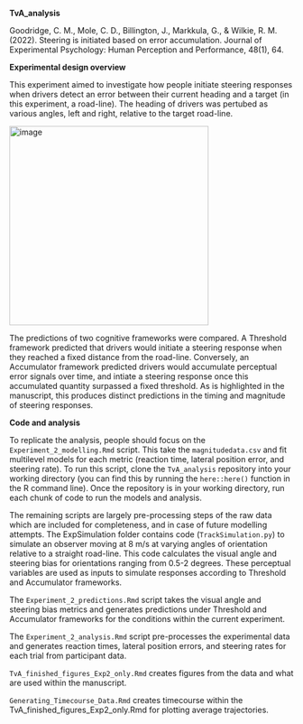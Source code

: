 **TvA_analysis**

Goodridge, C. M., Mole, C. D., Billington, J., Markkula, G., & Wilkie, R. M. (2022). Steering is initiated based on error accumulation. Journal of Experimental Psychology: Human Perception and Performance, 48(1), 64.

**Experimental design overview**

This experiment aimed to investigate how people initiate steering responses when drivers detect an error between their current heading and a target (in this experiment, a road-line). The heading of drivers was pertubed as various angles, left and right, relative to the target road-line. 

<img width="353" alt="image" src="https://github.com/courtneygoodridge/TvA_analysis/assets/44811378/ee0cb499-2dc8-4dab-a88b-c1e0a9754136">

The predictions of two cognitive frameworks were compared. A Threshold framework predicted that drivers would initiate a steering response when they reached a fixed distance from the road-line. Conversely, an Accumulator framework predicted drivers would accumulate perceptual error signals over time, and intiate a steering response once this accumulated quantity surpassed a fixed threshold. As is highlighted in the manuscript, this produces distinct predictions in the timing and magnitude of steering responses. 

**Code and analysis**

To replicate the analysis, people should focus on the `Experiment_2_modelling.Rmd` script. This take the `magnitudedata.csv` and fit multilevel models for each metric (reaction time, lateral position error, and steering rate). To run this script, clone the `TvA_analysis` repository into your working directory (you can find this by running the `here::here()` function in the R command line). Once the repository is in your working directory, run each chunk of code to run the models and analysis. 

The remaining scripts are largely pre-processing steps of the raw data which are included for completeness, and in case of future modelling attempts. The ExpSimulation folder contains code (`TrackSimulation.py`) to simulate an observer moving at 8 m/s at varying angles of orientation relative to a straight road-line. This code calculates the visual angle and steering bias for orientations ranging from 0.5-2 degrees. These perceptual variables are used as inputs to simulate responses according to Threshold and Accumulator frameworks. 

The `Experiment_2_predictions.Rmd` script takes the visual angle and steering bias metrics and generates predictions under Threshold and Accumulator frameworks for the conditions within the current experiment.

The `Experiment_2_analysis.Rmd` script pre-processes the experimental data  and generates reaction times, lateral position errors, and steering rates for each trial from participant data. 

`TvA_finished_figures_Exp2_only.Rmd` creates figures from the data and what are used within the manuscript. 

`Generating_Timecourse_Data.Rmd` creates timecourse within the TvA_finished_figures_Exp2_only.Rmd for plotting average trajectories. 


